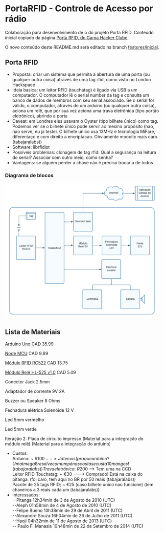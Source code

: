 # PortaRFID - Controle de Acesso por rádio 
Colaboração para desenvolvimento de o do projeto Porta RFID. Conteúdo inicial copiado da página [Porta RFID, do Garoa Hacker Clube](https://garoa.net.br/wiki/Porta_RFID). 

O novo conteúdo deste README.md será editado na branch [features/inicial](https://github.com/torjc01/PortaRFID/tree/features/inicial). 

## Porta RFID
- Proposta: criar um sistema que permita a abertura de uma porta (ou qualquer outra coisa) através de uma tag rfid, como visto no London Hackspace
- Ideia basica: um leitor RFID (touchatag) é ligado via USB a um computador. O computador lê o serial number da tag e consulta um banco de dados de membros com seu serial associado. Se o serial for válido, o computador, através de um arduino (ou qualquer outra coisa), aciona um relê, que por sua vez aciona uma trava eletrônica (tipo portão eletrônico), abrindo a porta
- Caveat: em Londres eles usavam o Oyster (tipo bilhete único) como tag. Podemos ver se o bilhete único pode servir ao mesmo propósito (nao, nao serve, eu ja testei. O bilhete unico usa 13MHz e tecnologia MiFare, diferentaço e com direito a encriptacao. Obviamente moooito mais caro. (tabajaralabs))
- Software: librfidiot
- Possíveis problemas: clonagem de tag rfid. Qual a segurança na leitura do serial? Associar com outro meio, como senha?
- Vantagens: se alguém perder a chave não é preciso trocar a de todos

### Diagrama de blocos 

<div align="center">
    <img src="./images/PortaRFID.png" width="800" />
</div>

## Lista de Materiais 

[Arduino Uno](https://ca.robotshop.com/products/arduino-uno-r3-usb-microcontroller?pr_prod_strat=collection_fallback&pr_rec_id=9e1056120&pr_rec_pid=7729821548695&pr_ref_pid=7728911941783&pr_seq=uniform) CAD 35.99

[Node MCU](https://www.electromike.com/plaquette-nodemcu-v3-lua-iot-esp8266-wifi-arduino-nodemcu-lua.html) CAD 9.99

[Módulo RFID RC522](https://ca.robotshop.com/products/mifare-rc522-module-rfid-reader) CAD 13.75

[Módulo Relê HL-525 v1.0](https://www.canadarobotix.com/products/1347) CAD 5.09

Conector Jack 2.5mm 

Adaptador de corrente 9V 2A 

Buzzer ou Speaker 8 Ohms 

Fechadura elétrica Solenóide 12 V 

Led 5mm vermelho 

Led 5mm verde 


Iteração 2: 
Placa de circuito impresso 
(Material para a integração do módulo relê)
(Material para a integração do arduino)


- Custos:  
    Arduino: ~ R$100 --> Já temos (pra que arduino? Um atmega 8 resolve com um pé nas costas e custa 10 mangos!(tabajaralabs))  
    Trava eletrônica: ~ R$200 --> Tem uma na CCD  
    Leitor RFID Touchatag: ~ €30 ---> Comprado! Está na caixa do pitanga. (foi caro, tem aqui no BR por 50 reais (tabajaralabs))  
    Pacote de 25 tags RFID; ~ €25 (caso bilhete unico nao funcione) (tem chaveiros a 3 reais cada um (tabajaralabs))  
- Interessados:    
    --Pitanga 12h34min de 3 de Agosto de 2010 (UTC)  
    --Aleph 01h58min de 4 de Agosto de 2010 (UTC)  
    --Felipe Bueno 10h38min de 29 de Abril de 2011 (UTC)  
    --Alexandre Souza 16h04min de 26 de Julho de 2011 (UTC)  
    --Haoji 04h32min de 11 de Agosto de 2013 (UTC)  
    -- Paulo F. Manasia 10h48min de 22 de Setembro de 2014 (UTC)  